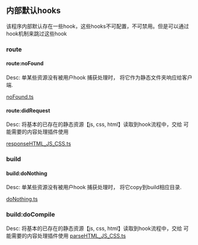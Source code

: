 ## 内部默认hooks
 
  该程序内部默认存在一些hook，这些hooks不可配置，不可禁用。但是可以通过hook机制来跳过这些hook

### route

#### route:noFound

Desc: 单某些资源没有被用户hook 捕获处理时， 将它作为静态文件夹响应给客户端. 

[noFound.ts](../src/pluign/default-plugin/route/noFound.ts)

#### route:didRequest

Desc: 将基本的已存在的静态资源【js, css, html】读取到hook流程中，交给 可能需要的内容处理插件使用

[responseHTML_JS_CSS.ts](../src/pluign/default-plugin/route/noFouresponseHTML_JS_CSSnd.ts)

### build

#### build:doNothing

Desc: 单某些资源没有被用户hook 捕获处理时， 将它copy到build相应目录.

[doNothing.ts](../src/pluign/default-plugin/build/doNothing.ts)

### build:doCompile

Desc: 将基本的已存在的静态资源【js, css, html】读取到hook流程中，交给 可能需要的内容处理插件使用
[parseHTML_JS_CSS.ts](src/pluign/default-plugin/build/parseHTML_JS_CSS.ts)